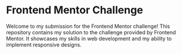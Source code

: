 # Frontend Mentor Challenge

Welcome to my submission for the Frontend Mentor challenge! This repository contains my solution to the challenge provided by Frontend Mentor. It showcases my skills in web development and my ability to implement responsive designs.

